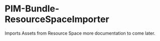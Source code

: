 # PIM-Bundle-ResourceSpaceImporter

Imports Assets from Resource Space more documentation to come later.

